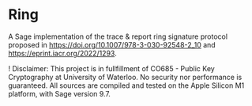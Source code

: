 # Ring

A Sage implementation of the trace & report ring signature protocol proposed in https://doi.org/10.1007/978-3-030-92548-2_10 and https://eprint.iacr.org/2022/1293.

! Disclaimer: This project is in fullfillment of CO685 - Public Key Cryptography at University of Waterloo. No security nor performance is guaranteed. All sources are compiled and tested on the Apple Silicon M1 platform, with Sage version 9.7.
